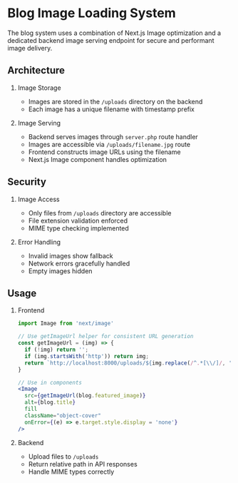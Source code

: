 # Blog Image Loading System

The blog system uses a combination of Next.js Image optimization and a dedicated backend image serving endpoint for secure and performant image delivery.

## Architecture

1. Image Storage
   - Images are stored in the `/uploads` directory on the backend
   - Each image has a unique filename with timestamp prefix

2. Image Serving 
   - Backend serves images through `server.php` route handler
   - Images are accessible via `/uploads/filename.jpg` route
   - Frontend constructs image URLs using the filename
   - Next.js Image component handles optimization

## Security

1. Image Access
   - Only files from `/uploads` directory are accessible
   - File extension validation enforced
   - MIME type checking implemented

2. Error Handling
   - Invalid images show fallback
   - Network errors gracefully handled   
   - Empty images hidden

## Usage

1. Frontend
   ```jsx
   import Image from 'next/image'
   
   // Use getImageUrl helper for consistent URL generation
   const getImageUrl = (img) => {
     if (!img) return '';
     if (img.startsWith('http')) return img;
     return `http://localhost:8000/uploads/${img.replace(/^.*[\\/]/, '')}`;
   }

   // Use in components
   <Image 
     src={getImageUrl(blog.featured_image)}
     alt={blog.title}
     fill
     className="object-cover"
     onError={(e) => e.target.style.display = 'none'}
   />
   ```

2. Backend
   - Upload files to `/uploads`
   - Return relative path in API responses
   - Handle MIME types correctly